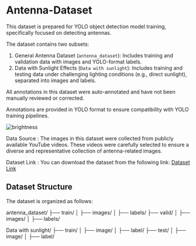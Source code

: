 # Antenna-Dataset
This dataset is prepared for YOLO object detection model training, specifically focused on detecting antennas. 

The dataset contains two subsets:
1. General Antenna Dataset (`antenna_dataset`): Includes training and validation data with images and YOLO-format labels.
2. Data with Sunlight Effects (`Data with sunlight`): Includes training and testing data under challenging lighting conditions (e.g., direct sunlight), separated into images and labels.

All annotations in this dataset were auto-annotated and have not been manually reviewed or corrected.

Annotations are provided in YOLO format to ensure compatibility with YOLO training pipelines.

![brightness](https://github.com/user-attachments/assets/3975b971-2419-4cc5-a5e6-23a151fb0d31)



Data Source :
The images in this dataset were collected from publicly available YouTube videos. These videos were carefully selected to ensure a diverse and representative collection of antenna-related images.

Dataset Link :
You can download the dataset from the following link: [Dataset Link]( https://drive.google.com/file/d/1jFjSSOv4nJ_-z-rTVW3mcS-uE5K7S9_p/view?usp=sharing)


## Dataset Structure
The dataset is organized as follows:

antenna_dataset/
├── train/
│   ├── images/
│   ├── labels/
├── valid/
│   ├── images/
│   ├── labels/

Data with sunlight/
├── train/
│   ├── image/
│   ├── label/
├── test/
│   ├── image/
│   ├── label/



